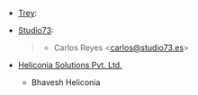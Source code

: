 - [Trey](https://www.trey.es):

- [Studio73](https://www.studio73.es):

  > - Carlos Reyes \<<carlos@studio73.es>\>
- [Heliconia Solutions Pvt. Ltd.](https://www.heliconia.io)
  - Bhavesh Heliconia
